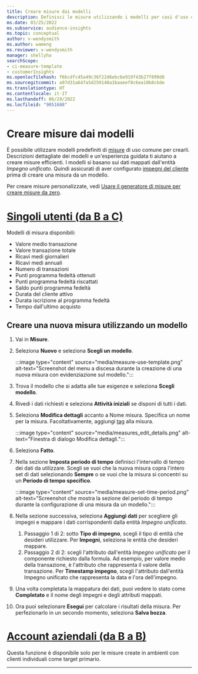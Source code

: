 ```yaml
---
title: Creare misure dai modelli
description: Definisci le misure utilizzando i modelli per casi d'uso comuni.
ms.date: 03/25/2022
ms.subservice: audience-insights
ms.topic: conceptual
author: v-wendysmith
ms.author: wameng
ms.reviewer: v-wendysmith
manager: shellyha
searchScope:
- ci-measure-template
- customerInsights
ms.openlocfilehash: f6bcdfc45a49c36f22d6ebc6e919f43b27f899d8
ms.sourcegitcommit: a97d31a647a5d259140a1baaeef8c6ea10b8cbde
ms.translationtype: HT
ms.contentlocale: it-IT
ms.lasthandoff: 06/29/2022
ms.locfileid: "9051688"
---
```

# <a name="create-measures-from-templates"></a>Creare misure dai modelli

È possibile utilizzare modelli predefiniti di [misure](measures.md) di uso comune per crearli. Descrizioni dettagliate dei modelli e un'esperienza guidata ti aiutano a creare misure efficienti. I modelli si basano sui dati mappati dall'entità *Impegno unificato*. Quindi assicurati di aver configurato [impegni del cliente](activities.md) prima di creare una misura da un modello.

Per creare misure personalizzate, vedi [Usare il generatore di misure per creare misure da zero](measure-builder.md).

# <a name="individual-consumers-b-to-c"></a>[Singoli utenti (da B a C)](#tab/b2c)

Modelli di misura disponibili: 
- Valore medio transazione
- Valore transazione totale
- Ricavi medi giornalieri
- Ricavi medi annuali
- Numero di transazioni
- Punti programma fedeltà ottenuti
- Punti programma fedeltà riscattati
- Saldo punti programma fedeltà
- Durata del cliente attivo
- Durata iscrizione al programma fedeltà
- Tempo dall'ultimo acquisto

## <a name="build-a-new-measure-using-a-template"></a>Creare una nuova misura utilizzando un modello

1. Vai in **Misure**.

1. Seleziona **Nuovo** e seleziona **Scegli un modello**.

   :::image type="content" source="media/measure-use-template.png" alt-text="Screenshot del menu a discesa durante la creazione di una nuova misura con evidenziazione sul modello.":::

1. Trova il modello che si adatta alle tue esigenze e seleziona **Scegli modello**.

1. Rivedi i dati richiesti e seleziona **Attività iniziali** se disponi di tutti i dati.

1. Seleziona **Modifica dettagli** accanto a Nome misura. Specifica un nome per la misura. Facoltativamente, aggiungi [tag](work-with-tags-columns.md#manage-tags) alla misura.

   :::image type="content" source="media/measures_edit_details.png" alt-text="Finestra di dialogo Modifica dettagli.":::

1. Seleziona **Fatto**.

1. Nella sezione **Imposta periodo di tempo** definisci l'intervallo di tempo dei dati da utilizzare. Scegli se vuoi che la nuova misura copra l'intero set di dati selezionando **Sempre** o se vuoi che la misura si concentri su un **Periodo di tempo specifico**.

   :::image type="content" source="media/measure-set-time-period.png" alt-text="Screenshot che mostra la sezione del periodo di tempo durante la configurazione di una misura da un modello.":::

1. Nella sezione successiva, seleziona **Aggiungi dati** per scegliere gli impegni e mappare i dati corrispondenti dalla entità *Impegno unificato*.

    1. Passaggio 1 di 2: sotto **Tipo di impegno**, scegli il tipo di entità che desideri utilizzare. Per **Impegni**, seleziona le entità che desideri mappare.
    1. Passaggio 2 di 2: scegli l'attributo dall'entità *Impegno unificato* per il componente richiesto dalla formula. Ad esempio, per valore medio della transazione, è l'attributo che rappresenta il valore della transazione. Per **Timestamp impegno**, scegli l'attributo dall'entità Impegno unificato che rappresenta la data e l'ora dell'impegno.
   
1. Una volta completata la mappatura dei dati, puoi vedere lo stato come **Completato** e il nome degli impegni e degli attributi mappati.

1. Ora puoi selezionare **Esegui** per calcolare i risultati della misura. Per perfezionarlo in un secondo momento, seleziona **Salva bozza**.

# <a name="business-accounts-b-to-b"></a>[Account aziendali (da B a B)](#tab/b2b)

Questa funzione è disponibile solo per le misure create in ambienti con clienti individuali come target primario.

---
